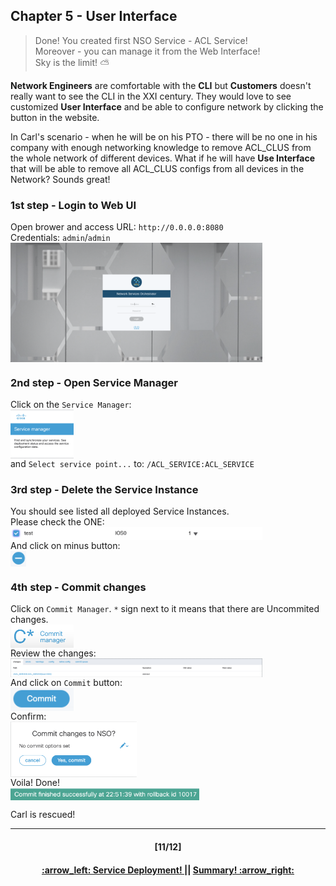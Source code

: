 ## Chapter 5 - User Interface
> Done! You created first NSO Service - ACL Service!  
> Moreover - you can manage it from the Web Interface!  
> Sky is the limit! :partly_sunny:

**Network Engineers** are comfortable with the **CLI** but **Customers** doesn't really want to see the CLI in the XXI century. They would love to see customized **User Interface** and be able to configure network by clicking the button in the website.

In Carl's scenario - when he will be on his PTO - there will be no one in his company with enough networking knowledge to remove ACL_CLUS from the whole network of different devices. What if he will have **Use Interface** that will be able to remove all ACL_CLUS configs from all devices in the Network? Sounds great!

### 1st step - Login to Web UI
Open brower and access URL: `http://0.0.0.0:8080`  
Credentials: `admin`/`admin`  
<img align="center" width=80% src="/readme/ui_1.png"></img>

### 2nd step - Open Service Manager
Click on the `Service Manager`:  
<img align="center" width=20% src="/readme/ui_2.png"></img>  
and `Select service point...` to: `/ACL_SERVICE:ACL_SERVICE`

### 3rd step - Delete the Service Instance
You should see listed all deployed Service Instances.  
Please check the ONE:  
<img align="center" width=80% src="/readme/ui_3.png"></img>  
And click on minus button:  
<img align="center" width=5% src="/readme/ui_4.png"></img>  

### 4th step - Commit changes
Click on `Commit Manager`. `*` sign next to it means that there are Uncommited changes.  
<img align="center" width=20% src="/readme/ui_5.png"></img>  
Review the changes:  
<img align="center" width=80% src="/readme/ui_6.png"></img>  
And click on `Commit` button:  
<img align="center" width=20% src="/readme/ui_7.png"></img>  
Confirm:  
<img align="center" width=40% src="/readme/ui_8.png"></img>  
Voila! Done!  
<img align="center" width=60% src="/readme/ui_9.png"></img>  

Carl is rescued!  

---
<h4 align="center">[11/12]</h4>
<h4 align="center"> <a href="/readme/6.md"> :arrow_left: Service Deployment! </a> || <a href="/readme/8.md"> Summary! :arrow_right: </a> </h4>
